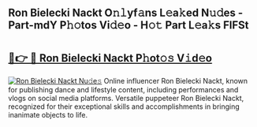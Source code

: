 ## Ron Bielecki Nackt O𝚗𝚕yf𝚊ns L𝚎a𝚔ed N𝚞𝚍es - Part-mdY P𝚑𝚘tos Vi𝚍𝚎o - H𝚘𝚝 Part L𝚎a𝚔s FlFSt

# <h2><a href="http://kf51xg.oniu.top/?m=Ron+Bielecki+Nackt">🔗👉 🔴 Ron Bielecki Nackt P𝚑ot𝚘𝚜 V𝚒d𝚎o</a></h2>

[![Ron Bielecki Nackt Nu𝚍e𝚜](https://i.imgur.com/0qMVB7G.gif)](http://kf51xg.oniu.top/?m=Ron+Bielecki+Nackt)
Online influencer Ron Bielecki Nackt, known for publishing dance and lifestyle content, including performances and vlogs on social media platforms. Versatile puppeteer Ron Bielecki Nackt, recognized for their exceptional skills and accomplishments in bringing inanimate objects to life.  
